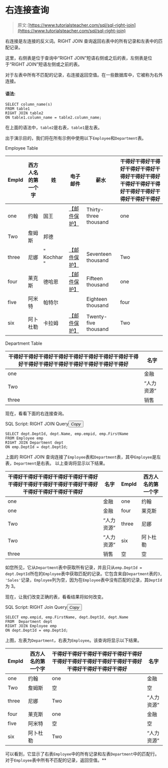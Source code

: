 # 右连接查询

> 原文:[https://www.tutorialsteacher.com/sql/sql-right-join](https://www.tutorialsteacher.com/sql/sql-right-join)

右连接是左连接的反义词。RIGHT JOIN 查询返回右表中的所有记录和左表中的匹配记录。

这里，右侧表是位于查询中“RIGHT JOIN”短语右侧或之后的表，左侧表是位于“RIGHT JOIN”短语左侧或之前的表。

对于左表中所有不匹配的记录，右连接返回空值。在一些数据库中，它被称为右外连接。

#### 语法:

```
SELECT column_name(s)
FROM table1
RIGHT JOIN table2
ON table1.column_name = table2.column_name; 
```

在上面的语法中，`table2`是右表，`table1`是左表。

出于演示目的，我们将在所有示例中使用以下`Employee`和`Department`表。

Employee Table

| EmpId | 西方人名的第一个字 | 姓 | 电子邮件 | 薪水 | 干得好干得好干得好干得好干得好干得好干得好干得好干得好干得好干得好干得好干得好干得好干得好干得好 |
| --- | --- | --- | --- | --- | --- |
| one | 约翰 | 国王 | [【邮件保护】](/cdn-cgi/l/email-protection) | Thirty-three thousand | one |
| Two | 詹姆斯 | 邦德 |  |  |  |
| three | 尼娜 | " Kochhar " | [【邮件保护】](/cdn-cgi/l/email-protection) | Seventeen thousand | Two |
| four | 莱克斯 | 德哈恩 | [【邮件保护】](/cdn-cgi/l/email-protection) | Fifteen thousand | one |
| five | 阿米特 | 帕特尔 |  | Eighteen thousand | four |
| six | 阿卜杜勒 | 卡拉姆 | [【邮件保护】](/cdn-cgi/l/email-protection) | Twenty-five thousand | Two |

Department Table

| 干得好干得好干得好干得好干得好干得好干得好干得好干得好干得好干得好干得好干得好干得好干得好干得好 | 名字 |
| --- | --- |
| one | 金融 |
| Two | “人力资源” |
| three | 销售 |

现在，看看下面的右连接查询。

SQL Script: RIGHT JOIN Query<button class="copy-btn pull-RIGHT" title="Copy example code">*Copy*</button> 

```
SELECT dept.DeptId, dept.Name, emp.empid, emp.FirstName  
FROM Employee emp 
RIGHT JOIN Department dept
ON emp.DeptId = dept.DeptId; 
```

上面的 RIGHT JOIN 查询连接了`Employee`表和`Department`表，其中`Employee`是左表，`Department`是右表。 以上查询将显示以下结果。

| 干得好干得好干得好干得好干得好干得好干得好干得好干得好干得好干得好干得好干得好干得好干得好干得好 | 名字 | EmpId | 西方人名的第一个字 |
| --- | --- | --- | --- |
| one | 金融 | one | 约翰 |
| one | 金融 | four | 莱克斯 |
| Two | “人力资源” | three | 尼娜 |
| Two | “人力资源” | six | 阿卜杜勒 |
| three | 销售 | 空 | 空 |

如您所见，它从`Department`表中获取所有记录，并且只从`emp.DeptId = dept.DeptId`所在的`Employee`表中获取匹配的记录。它包含来自`Department`表的`3, 'Sales'`记录，`Employee`列为空，因为在`Employee`表中没有匹配的记录，其`DeptId`为 3。

现在，让我们改变正确的表，看看结果将如何改变。

SQL Script: RIGHT Join Query<button class="copy-btn pull-RIGHT" title="Copy example code">*Copy*</button> 

```
SELECT emp.empid, emp.FirstName, dept.DeptId, dept.Name 
FROM  Department dept
RIGHT JOIN Employee emp 
ON dept.DeptId = emp.DeptId; 
```

上图，左表为`Department`，右表为`Employee`。该查询将显示以下结果。

| EmpId | 西方人名的第一个字 | 干得好干得好干得好干得好干得好干得好干得好干得好干得好干得好干得好干得好干得好干得好干得好干得好 | 名字 |
| --- | --- | --- | --- |
| one | 约翰 | one | 金融 |
| Two | 詹姆斯 | 空 | 空 |
| three | 尼娜 | Two | “人力资源” |
| four | 莱克斯 | one | 金融 |
| five | 阿米特 | 空 | 空 |
| six | 阿卜杜勒 | Two | “人力资源” |

可以看到，它显示了右表`Employee`中的所有记录和左表`Department`中的匹配行。 对于`Employee`表中所有不匹配的记录，返回空值。**